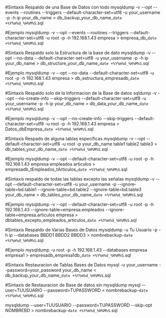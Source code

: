 #Sintaxis Respaldo de una Base de Datos con todo
mysqldump -v --opt --events --routines --triggers --default-character-set=utf8 -u your_username -p -h ip your_db_name > db_backup_your_db_name_`date +%Y%m%d_%H%M%S`.sql

#Ejemplo
mysqldump -v --opt --events --routines --triggers --default-character-set=utf8 -u root -p -h 192.168.1.43 empresa > empresa_db_`date +%Y%m%d_%H%M%S`.sql 

#Sintaxis Respaldo solo la Estructura de la base de dato
mysqldump -v --opt --no-data --default-character-set=utf8 -u your_username -p -h ip your_db_name > db_structure_your_db_name_`date +%Y%m%d_%H%M%S`.sql

#Ejemplo
mysqldump -v --opt --no-data --default-character-set=utf8 -u root -p -h 192.168.1.43 empresa > db_estructura_empresadb_`date +%Y%m%d_%H%M%S`.sql


#Sintaxis Respaldo solo de la Informacion de la Base de datos
sqldump -v --opt --no-create-info --skip-triggers --default-character-set=utf8 -u your_username -p -h ip your_db_name > db_data_your_db_name_`date +%Y%m%d_%H%M%S`.sql

#Ejemplo
mysqldump -v --opt --no-create-info --skip-triggers --default-character-set=utf8 -u root -p -h 192.168.1.43  empresa > Datos_dbEmpresa_`date +%Y%m%d_%H%M%S`.sql


#Sintaxis Respado de alguna tablas especificas 
mysqldump -v --opt --default-character-set=utf8 -u root -p your_db_name table1 table2 table3 > db_tables_your_db_name_`date +%Y%m%d_%H%M%S`.sql

#Ejemplo 
mysqldump -v --opt --default-character-set=utf8 -u root -p -h 192.168.1.43 empresa empleados articulos > empresadb_tEmpleados_tArticulos_`date +%Y%m%d_%H%M%S`.sql

#Sintaxis respaldo de todas las tablas excepto las señalas
mysqldump -v --opt --default-character-set=utf8 -u your_username -p --ignore-table=bd.table1 --ignore-table=bd.table2 --ignore-table=bd.table3 your_db_name > db_tables_your_db_name_`date +%Y%m%d_%H%M%S`.sql

#Ejemplo
mysqldump -v --opt --default-character-set=utf8 -u root -p -h 192.168.1.43 --ignore-table=empresa.empleados --ignore-table=empresa.articulos empresa > dbtables_excepto_empleados_articulos_`date +%Y%m%d_%H%M%S`.sql


#Sintaxis Respaldo de Varias Bases de Datos
mysqldump -u Tu Usuario -p -h ip --databases BBDD1 BBDD2 BBDD3 > nombrebackup-`date +%Y%m%d_%H%M%S`.sql


#Ejemplo
mysqldump -u root -p -h 192.168.1.43 --databases empresa empresa1 > empresadb_empresa1db_`date +%Y%m%d_%H%M%S`.sql


#Sintaxis Restauracion de Tablas Bases de Datos 
mysql -u your_username --password=your_password your_db_name < db_backup_your_db_name_`date +%Y%m%d_%H%M%S`.sql


#Sintaxis de Restauracion de Base de datos sin mysqldump
mysql --user=TUUSUARIO --password=TUPASSWORD < nombrebackup-`date +%Y%m%d_%H%M%S`.sql


mysqldump --user=TUUSUARIO --password=TUPASSWORD --skip-opt NOMBREBD > nombrebackup-`date +%Y%m%d_%H%M%S`.sql